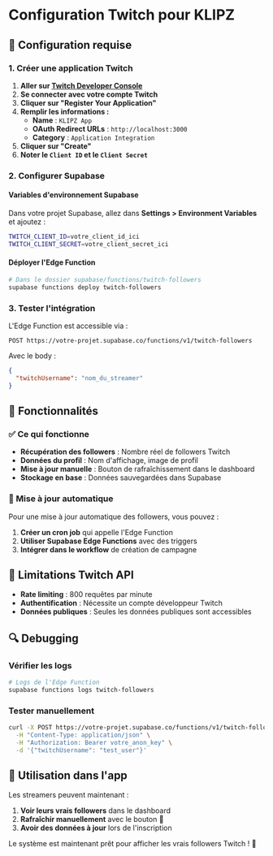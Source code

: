# Configuration Twitch pour KLIPZ

## 🔧 Configuration requise

### 1. Créer une application Twitch

1. **Aller sur [Twitch Developer Console](https://dev.twitch.tv/console)**
2. **Se connecter avec votre compte Twitch**
3. **Cliquer sur "Register Your Application"**
4. **Remplir les informations :**
   - **Name** : `KLIPZ App`
   - **OAuth Redirect URLs** : `http://localhost:3000`
   - **Category** : `Application Integration`
5. **Cliquer sur "Create"**
6. **Noter le `Client ID` et le `Client Secret`**

### 2. Configurer Supabase

#### Variables d'environnement Supabase

Dans votre projet Supabase, allez dans **Settings > Environment Variables** et ajoutez :

```bash
TWITCH_CLIENT_ID=votre_client_id_ici
TWITCH_CLIENT_SECRET=votre_client_secret_ici
```

#### Déployer l'Edge Function

```bash
# Dans le dossier supabase/functions/twitch-followers
supabase functions deploy twitch-followers
```

### 3. Tester l'intégration

L'Edge Function est accessible via :
```
POST https://votre-projet.supabase.co/functions/v1/twitch-followers
```

Avec le body :
```json
{
  "twitchUsername": "nom_du_streamer"
}
```

## 🎯 Fonctionnalités

### ✅ Ce qui fonctionne

- **Récupération des followers** : Nombre réel de followers Twitch
- **Données du profil** : Nom d'affichage, image de profil
- **Mise à jour manuelle** : Bouton de rafraîchissement dans le dashboard
- **Stockage en base** : Données sauvegardées dans Supabase

### 🔄 Mise à jour automatique

Pour une mise à jour automatique des followers, vous pouvez :

1. **Créer un cron job** qui appelle l'Edge Function
2. **Utiliser Supabase Edge Functions** avec des triggers
3. **Intégrer dans le workflow** de création de campagne

## 🚨 Limitations Twitch API

- **Rate limiting** : 800 requêtes par minute
- **Authentification** : Nécessite un compte développeur Twitch
- **Données publiques** : Seules les données publiques sont accessibles

## 🔍 Debugging

### Vérifier les logs

```bash
# Logs de l'Edge Function
supabase functions logs twitch-followers
```

### Tester manuellement

```bash
curl -X POST https://votre-projet.supabase.co/functions/v1/twitch-followers \
  -H "Content-Type: application/json" \
  -H "Authorization: Bearer votre_anon_key" \
  -d '{"twitchUsername": "test_user"}'
```

## 📱 Utilisation dans l'app

Les streamers peuvent maintenant :

1. **Voir leurs vrais followers** dans le dashboard
2. **Rafraîchir manuellement** avec le bouton 🔄
3. **Avoir des données à jour** lors de l'inscription

Le système est maintenant prêt pour afficher les vrais followers Twitch ! 🎉 